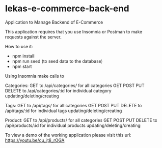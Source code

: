 # lekas-e-commerce-back-end
Application to Manage Backend of E-Commerce

This application requires that you use Insomnia or Postman to make requests against the server.

How to use it:
- npm install
- npm run seed (to seed data to the database)
- npm start

Using Insomnia make calls to

Categories:
GET to /api/categories/ for all categories
GET POST PUT DELETE to /api/categories/:id for individual category updating/deleting/creating

Tags:
GET to /api/tags/ for all categories
GET POST PUT DELETE to /api/tags/:id for individual tags updating/deleting/creating

Product:
GET to /api/products/ for all categories
GET POST PUT DELETE to /api/products/:id for individual products updating/deleting/creating


To view a demo of the working application please visit this url:
https://youtu.be/cu_jt8_rOGA